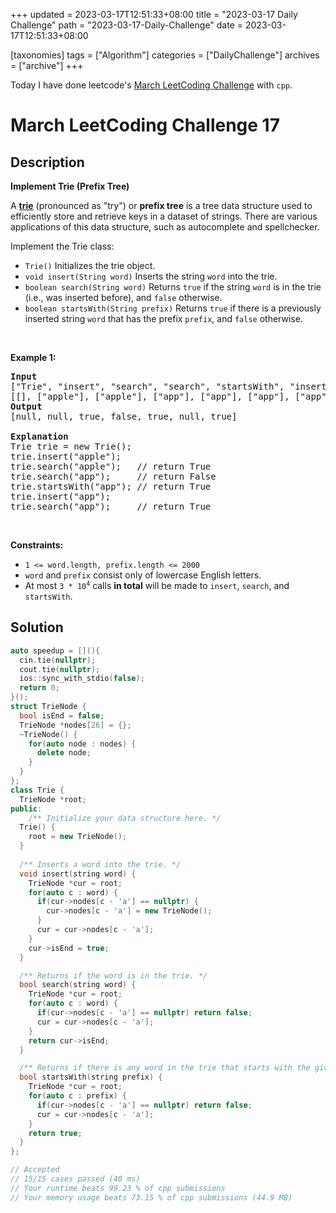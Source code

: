 +++
updated = 2023-03-17T12:51:33+08:00
title = "2023-03-17 Daily Challenge"
path = "2023-03-17-Daily-Challenge"
date = 2023-03-17T12:51:33+08:00

[taxonomies]
tags = ["Algorithm"]
categories = ["DailyChallenge"]
archives = ["archive"]
+++

Today I have done leetcode's [March LeetCoding Challenge](https://leetcode.com/problems/implement-trie-prefix-tree/) with `cpp`.

<!-- more -->

# March LeetCoding Challenge 17

## Description

**Implement Trie (Prefix Tree)**

<p>A <a href="https://en.wikipedia.org/wiki/Trie" target="_blank"><strong>trie</strong></a> (pronounced as &quot;try&quot;) or <strong>prefix tree</strong> is a tree data structure used to efficiently store and retrieve keys in a dataset of strings. There are various applications of this data structure, such as autocomplete and spellchecker.</p>

<p>Implement the Trie class:</p>

<ul>
	<li><code>Trie()</code> Initializes the trie object.</li>
	<li><code>void insert(String word)</code> Inserts the string <code>word</code> into the trie.</li>
	<li><code>boolean search(String word)</code> Returns <code>true</code> if the string <code>word</code> is in the trie (i.e., was inserted before), and <code>false</code> otherwise.</li>
	<li><code>boolean startsWith(String prefix)</code> Returns <code>true</code> if there is a previously inserted string <code>word</code> that has the prefix <code>prefix</code>, and <code>false</code> otherwise.</li>
</ul>

<p>&nbsp;</p>
<p><strong class="example">Example 1:</strong></p>

<pre>
<strong>Input</strong>
[&quot;Trie&quot;, &quot;insert&quot;, &quot;search&quot;, &quot;search&quot;, &quot;startsWith&quot;, &quot;insert&quot;, &quot;search&quot;]
[[], [&quot;apple&quot;], [&quot;apple&quot;], [&quot;app&quot;], [&quot;app&quot;], [&quot;app&quot;], [&quot;app&quot;]]
<strong>Output</strong>
[null, null, true, false, true, null, true]

<strong>Explanation</strong>
Trie trie = new Trie();
trie.insert(&quot;apple&quot;);
trie.search(&quot;apple&quot;);   // return True
trie.search(&quot;app&quot;);     // return False
trie.startsWith(&quot;app&quot;); // return True
trie.insert(&quot;app&quot;);
trie.search(&quot;app&quot;);     // return True
</pre>

<p>&nbsp;</p>
<p><strong>Constraints:</strong></p>

<ul>
	<li><code>1 &lt;= word.length, prefix.length &lt;= 2000</code></li>
	<li><code>word</code> and <code>prefix</code> consist only of lowercase English letters.</li>
	<li>At most <code>3 * 10<sup>4</sup></code> calls <strong>in total</strong> will be made to <code>insert</code>, <code>search</code>, and <code>startsWith</code>.</li>
</ul>


## Solution

``` cpp
auto speedup = [](){
  cin.tie(nullptr);
  cout.tie(nullptr);
  ios::sync_with_stdio(false);
  return 0;
}();
struct TrieNode {
  bool isEnd = false;
  TrieNode *nodes[26] = {};
  ~TrieNode() {
    for(auto node : nodes) {
      delete node;
    }
  }
};
class Trie {
  TrieNode *root;
public:
    /** Initialize your data structure here. */
  Trie() {
    root = new TrieNode();
  }
  
  /** Inserts a word into the trie. */
  void insert(string word) {
    TrieNode *cur = root;
    for(auto c : word) {
      if(cur->nodes[c - 'a'] == nullptr) {
        cur->nodes[c - 'a'] = new TrieNode();
      }
      cur = cur->nodes[c - 'a'];
    }
    cur->isEnd = true;
  }

  /** Returns if the word is in the trie. */
  bool search(string word) {
    TrieNode *cur = root;
    for(auto c : word) {
      if(cur->nodes[c - 'a'] == nullptr) return false;
      cur = cur->nodes[c - 'a'];
    }
    return cur->isEnd;
  }

  /** Returns if there is any word in the trie that starts with the given prefix. */
  bool startsWith(string prefix) {
    TrieNode *cur = root;
    for(auto c : prefix) {
      if(cur->nodes[c - 'a'] == nullptr) return false;
      cur = cur->nodes[c - 'a'];
    }
    return true;
  }
};

// Accepted
// 15/15 cases passed (40 ms)
// Your runtime beats 99.23 % of cpp submissions
// Your memory usage beats 73.15 % of cpp submissions (44.9 MB)
```

